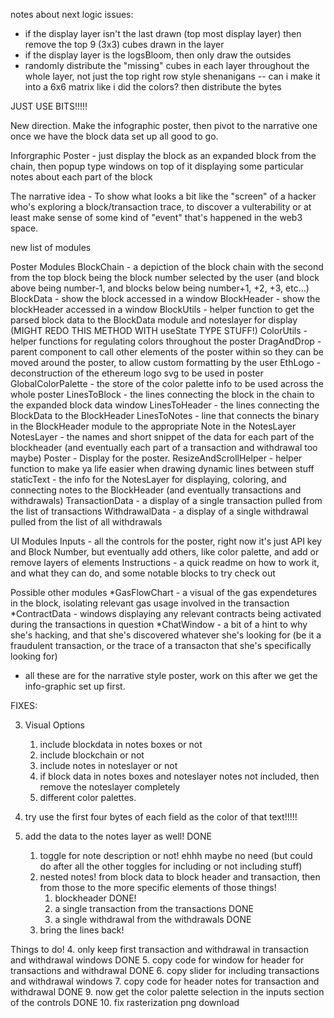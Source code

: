 notes about next logic issues:
- if the display layer isn't the last drawn (top most display layer) then remove the top 9 (3x3) cubes drawn in the layer
- if the display layer is the logsBloom, then only draw the outsides
- randomly distribute the "missing" cubes in each layer throughout the whole layer, not just the top right row style shenanigans
-- can i make it into a 6x6 matrix like i did the colors? then distribute the bytes 

JUST USE BITS!!!!!

New direction. Make the infographic poster, then pivot to the narrative one once we have the block data set up all good to go.

Inforgraphic Poster - just display the block as an expanded block from the chain, then popup type windows on top of it displaying some particular notes about each part of the block

The narrative idea - To show what looks a bit like the "screen" of a hacker who's exploring a block/transaction trace, to discover a vulterability or at least make sense of some kind of "event" that's happened in the web3 space.

new list of modules

Poster Modules
BlockChain - a depiction of the block chain with the second from the top block being the block number selected by the user (and block above being number-1, and blocks below being number+1, +2, +3, etc...)
BlockData - show the block accessed in a window
BlockHeader - show the blockHeader accessed in a window
BlockUtils - helper function to get the parsed block data to the BlockData module and noteslayer for display (MIGHT REDO THIS METHOD WITH useState TYPE STUFF!)
ColorUtils - helper functions for regulating colors throughout the poster
DragAndDrop - parent component to call other elements of the poster within so they can be moved around the poster, to allow custom formatting by the user
EthLogo - deconstruction of the ethereum logo svg to be used in poster
GlobalColorPalette - the store of the color palette info to be used across the whole poster
LinesToBlock - the lines connecting the block in the chain to the expanded block data window
LinesToHeader - the lines connecting the BlockData to the BlockHeader
LinesToNotes - line that connects the binary in the BlockHeader module to the appropriate Note in the NotesLayer
NotesLayer - the names and short snippet of the data for each part of the blockheader (and eventually each part of a transaction and withdrawal too maybe)
Poster - Display for the poster.
ResizeAndScrollHelper - helper function to make ya life easier when drawing dynamic lines between stuff
staticText - the info for the NotesLayer for displaying, coloring, and connecting notes to the BlockHeader (and eventually transactions and withdrawals)
TransactionData - a display of a single transaction pulled from the list of transactions
WithdrawalData - a display of a single withdrawal pulled from the list of all withdrawals

UI Modules
Inputs - all the controls for the poster, right now it's just API key and Block Number, but eventually add others, like color palette, and add or remove layers of elements
Instructions - a quick readme on how to work it, and what they can do, and some notable blocks to try check out


Possible other modules
*GasFlowChart - a visual of the gas expendetures in the block, isolating relevant gas usage involved in the transaction
*ContractData - windows displaying any relevant contracts being activated during the transactions in question
*ChatWindow - a bit of a hint to why she's hacking, and that she's discovered whatever she's looking for (be it a fraudulent transaction, or the trace of a transacton that she's specifically looking for)

* all these are for the narrative style poster, work on this after we get the info-graphic set up first.

FIXES:

3. Visual Options
    1. include blockdata in notes boxes or not
    2. include blockchain or not
    3. include notes in noteslayer or not
    4. if block data in notes boxes and noteslayer notes not included, then remove the noteslayer completely
    5. different color palettes.

4. try use the first four bytes of each field as the color of that text!!!!!
5. add the data to the notes layer as well! DONE
    1. toggle for note description or not! ehhh maybe no need (but could do after all the other toggles for including or not including stuff)
    2. nested notes! from block data to block header and transaction, then from those to the more specific elements of those things!
        1. blockheader DONE!
        2. a single transaction from the transactions DONE
        3. a single withdrawal from the withdrawals DONE
    3. bring the lines back!


Things to do!
4. only keep first transaction and withdrawal in transaction and withdrawal windows DONE
5. copy code for window for header for transactions and withdrawal DONE
6. copy slider for including transactions and withdrawal windows
7. copy code for header notes for transaction and withdrawal DONE
9. now get the color palette selection in the inputs section of the controls DONE
10. fix rasterization png download